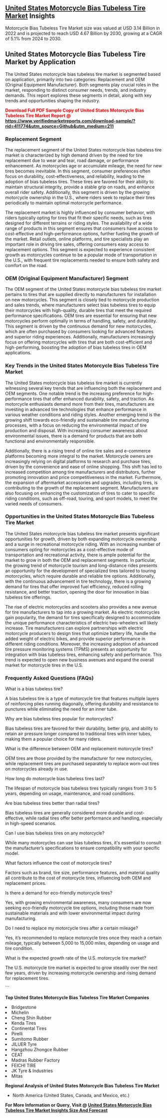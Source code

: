 <h2><a href="https://www.verifiedmarketreports.com/download-sample/?rid=411774&amp;utm_source=Github&amp;utm_medium=211" target="_blank">United States Motorcycle Bias Tubeless Tire Market</a> Insights</h2><p>Motorcycle Bias Tubeless Tire Market size was valued at USD 3.14 Billion in 2022 and is projected to reach USD 4.67 Billion by 2030, growing at a CAGR of 5.1% from 2024 to 2030.</p><p><h2>United States Motorcycle Bias Tubeless Tire Market by Application</h2><p>The United States motorcycle bias tubeless tire market is segmented based on application, primarily into two categories: Replacement and OEM (Original Equipment Manufacturer). Both segments play crucial roles in the market, responding to distinct consumer needs, trends, and industry demands. This report explores these segments in detail, along with key trends and opportunities shaping the industry. <strong><p><span class=""><span style="color: #ff0000;"><strong>Download Full PDF Sample Copy of United States Motorcycle Bias Tubeless Tire Market Report</strong> @ </span><a href="https://www.verifiedmarketreports.com/download-sample/?rid=411774&amp;utm_source=Github&amp;utm_medium=211" target="_blank">https://www.verifiedmarketreports.com/download-sample/?rid=411774&amp;utm_source=Github&amp;utm_medium=211</a></span></p></strong></p><h3>Replacement Segment</h3><p>The replacement segment of the United States motorcycle bias tubeless tire market is characterized by high demand driven by the need for tire replacement due to wear and tear, road damage, or performance enhancement. As motorcycles age or accumulate mileage, the need for new tires becomes inevitable. In this segment, consumer preferences often focus on durability, cost-effectiveness, and reliability, leading to the adoption of bias tubeless tires. These tires are favored for their ability to maintain structural integrity, provide a stable grip on roads, and enhance overall rider safety. Additionally, this segment is driven by the growing motorcycle ownership in the U.S., where riders seek to replace their tires periodically to maintain optimal motorcycle performance.</p><p>The replacement market is highly influenced by consumer behavior, with riders typically opting for tires that fit their specific needs, such as tires designed for different terrains or riding styles. The availability of a wide range of products in this segment ensures that consumers have access to cost-effective and high-performance options, further fueling the growth of the market. Retail outlets, online platforms, and tire specialists play an important role in driving tire sales, offering consumers easy access to replacement options. This segment is expected to experience consistent growth as motorcycles continue to be a popular mode of transportation in the U.S., with frequent tire replacements needed to ensure both safety and comfort on the road.</p><h3>OEM (Original Equipment Manufacturer) Segment</h3><p>The OEM segment of the United States motorcycle bias tubeless tire market pertains to tires that are supplied directly to manufacturers for installation on new motorcycles. This segment is closely tied to motorcycle production and sales trends, where manufacturers select bias tubeless tires to equip their motorcycles with high-quality, durable tires that meet the required performance specifications. OEM tires are essential for ensuring that new motorcycles perform optimally in terms of handling, safety, and durability. This segment is driven by the continuous demand for new motorcycles, which are often purchased by consumers looking for advanced features and superior riding experiences. Additionally, manufacturers increasingly focus on offering motorcycles with tires that are both cost-efficient and high-performing, boosting the adoption of bias tubeless tires in OEM applications.</p><p.The OEM market is influenced by consumer preferences for new motorcycles, with manufacturers continually innovating to offer tires that meet the latest industry standards. With an expanding range of motorcycle models and styles, tire manufacturers collaborate closely with OEMs to ensure that their products align with the technical specifications required by different motorcycle types. As new motorcycle models are introduced, demand for OEM bias tubeless tires remains steady, making this segment an integral part of the broader motorcycle tire market. Furthermore, the rise in premium and high-performance motorcycles in the U.S. is expected to drive the demand for superior OEM tire offerings, promoting the growth of the bias tubeless tire market within this segment.</p><h3>Key Trends in the United States Motorcycle Bias Tubeless Tire Market</h3><p>The United States motorcycle bias tubeless tire market is currently witnessing several key trends that are influencing both the replacement and OEM segments. One notable trend is the increasing preference for high-performance tires that offer enhanced durability, safety, and traction. As motorcycle enthusiasts demand more from their tires, manufacturers are investing in advanced tire technologies that enhance performance in various weather conditions and riding styles. Another emerging trend is the growing shift towards eco-friendly and sustainable tire manufacturing processes, with a focus on reducing the environmental impact of tire production and disposal. With increasing consumer awareness about environmental issues, there is a demand for products that are both functional and environmentally responsible.</p><p>Additionally, there is a rising trend of online tire sales and e-commerce platforms becoming more integral to the market. Motorcycle owners are increasingly relying on digital platforms to research and purchase tires, driven by the convenience and ease of online shopping. This shift has led to increased competition among tire manufacturers and distributors, further promoting innovation and price competitiveness in the market. Furthermore, the expansion of aftermarket accessories and upgrades, including tires, is contributing to the growth of the replacement segment. Manufacturers are also focusing on enhancing the customization of tires to cater to specific riding conditions, such as off-road, touring, and sport models, to meet the varied needs of consumers.</p><h3>Opportunities in the United States Motorcycle Bias Tubeless Tire Market</h3><p>The United States motorcycle bias tubeless tire market presents significant opportunities for growth, driven by both expanding motorcycle ownership and a surge in recreational motorcycle riding. With an increasing number of consumers opting for motorcycles as a cost-effective mode of transportation and recreational activity, there is ample potential for the market to grow in both the OEM and replacement segments. In particular, the growing trend of motorcycle tourism and long-distance rides presents an opportunity for the development of specialized tires tailored to touring motorcycles, which require durable and reliable tire options. Additionally, with the continuous advancement in tire technology, there is a growing demand for tires that offer improved fuel efficiency, reduced rolling resistance, and better traction, opening the door for innovation in bias tubeless tire offerings.</p><p>The rise of electric motorcycles and scooters also provides a new avenue for tire manufacturers to tap into a growing market. As electric motorcycles gain popularity, the demand for tires specifically designed to accommodate the unique performance characteristics of electric two-wheelers will likely increase. Tire manufacturers can explore partnerships with electric motorcycle producers to design tires that optimize battery life, handle the added weight of electric bikes, and provide superior performance in different riding conditions. Moreover, the increasing adoption of advanced tire pressure monitoring systems (TPMS) presents an opportunity for integration with bias tubeless tires, enhancing safety and performance. This trend is expected to open new business avenues and expand the overall market for motorcycle tires in the U.S.</p><h3>Frequently Asked Questions (FAQs)</h3><p>What is a bias tubeless tire? </p><p>A bias tubeless tire is a type of motorcycle tire that features multiple layers of reinforcing plies running diagonally, offering durability and resistance to punctures while eliminating the need for an inner tube.</p><p>Why are bias tubeless tires popular for motorcycles? </p><p>Bias tubeless tires are favored for their durability, better grip, and ability to retain air pressure longer compared to traditional tires with inner tubes, making them a popular choice for many riders.</p><p>What is the difference between OEM and replacement motorcycle tires? </p><p>OEM tires are those provided by the manufacturer for new motorcycles, while replacement tires are purchased separately to replace worn-out tires on motorcycles already in use.</p><p>How long do motorcycle bias tubeless tires last? </p><p>The lifespan of motorcycle bias tubeless tires typically ranges from 3 to 5 years, depending on usage, maintenance, and road conditions.</p><p>Are bias tubeless tires better than radial tires? </p><p>Bias tubeless tires are generally considered more durable and cost-effective, while radial tires offer better performance and handling, especially in high-speed scenarios.</p><p>Can I use bias tubeless tires on any motorcycle? </p><p>While many motorcycles can use bias tubeless tires, it's essential to consult the manufacturer’s specifications to ensure compatibility with your specific model.</p><p>What factors influence the cost of motorcycle tires? </p><p>Factors such as brand, tire size, performance features, and material quality all contribute to the cost of motorcycle tires, influencing both OEM and replacement prices.</p><p>Is there a demand for eco-friendly motorcycle tires? </p><p>Yes, with growing environmental awareness, many consumers are now seeking eco-friendly motorcycle tire options, including those made from sustainable materials and with lower environmental impact during manufacturing.</p><p>Do I need to replace my motorcycle tires after a certain mileage? </p><p>Yes, it’s recommended to replace motorcycle tires once they reach a certain mileage, typically between 5,000 to 15,000 miles, depending on usage and tire condition.</p><p>What is the expected growth rate of the U.S. motorcycle tire market? </p><p>The U.S. motorcycle tire market is expected to grow steadily over the next few years, driven by increasing motorcycle ownership and rising demand for replacement tires.</p>```</p><p><strong>Top United States Motorcycle Bias Tubeless Tire Market Companies</strong></p><div data-test-id=""><p><li>Bridgestone</li><li> Michelin</li><li> Cheng Shin Rubber</li><li> Kenda Tires</li><li> Continental Tires</li><li> Pirelli</li><li> Sumitomo Rubber</li><li> JILUER Tyre</li><li> Hangzhou Zhongce Rubber</li><li> CEAT</li><li> Madras Rubber Factory</li><li> FEICHI TIRE</li><li> JK Tyre & Industries</li><li> Mitas</li></p><div><strong>Regional Analysis of&nbsp;United States Motorcycle Bias Tubeless Tire Market</strong></div><ul><li dir="ltr"><p dir="ltr">North America&nbsp;(United States, Canada, and Mexico, etc.)</p></li></ul><p><strong>For More Information or Query, Visit @&nbsp;</strong><strong><a href="https://www.verifiedmarketreports.com/product/motorcycle-bias-tubeless-tire-market/?utm_source=Github&amp;utm_medium=211" target="_blank">United States Motorcycle Bias Tubeless Tire Market Insights Size And Forecast</a></strong></p></div>
